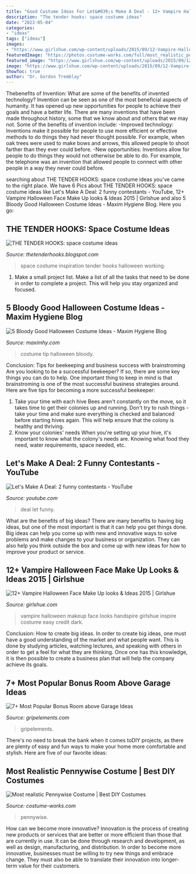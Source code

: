 ```yaml
---
title: "Good Costume Ideas For Let&#039;s Make A Deal - 12+ Vampire Halloween Face Make Up Looks &amp; Ideas 2015"
description: "The tender hooks: space costume ideas"
date: "2023-05-04"
categories:
- "ideas"
tags: ["ideas"]
images:
- "https://www.girlshue.com/wp-content/uploads/2015/09/12-Vampire-Halloween-Face-Make-Up-looks-Ideas-2015-10.jpg"
featuredImage: "https://photos.costume-works.com/full/most_realistic_pennywise.jpg"
featured_image: "https://www.girlshue.com/wp-content/uploads/2015/09/12-Vampire-Halloween-Face-Make-Up-looks-Ideas-2015-10.jpg"
image: "https://www.girlshue.com/wp-content/uploads/2015/09/12-Vampire-Halloween-Face-Make-Up-looks-Ideas-2015-10.jpg"
ShowToc: true
author: "Dr. Gordon Tremblay"
---
```



Thebenefits of Invention: What are some of the benefits of invented technology?
Invention can be seen as one of the most beneficial aspects of humanity. It has opened up new opportunities for people to achieve their goals and have a better life. There are many inventions that have been made throughout history, some that we know about and others that we may not. Some of the benefits of invention include: 
-Improved technology: Inventions make it possible for people to use more efficient or effective methods to do things they had never thought possible. For example, when oak trees were used to make bows and arrows, this allowed people to shoot farther than they ever could before. 
-New opportunities: Inventions allow for people to do things they would not otherwise be able to do. For example, the telephone was an invention that allowed people to connect with other people in a way they never could before.

	

		
searching about THE TENDER HOOKS: space costume ideas you've came to the right place. We have 6 Pics about THE TENDER HOOKS: space costume ideas like Let&#039;s Make A Deal: 2 funny contestants - YouTube, 12+ Vampire Halloween Face Make Up looks &amp; Ideas 2015 | Girlshue and also 5 Bloody Good Halloween Costume Ideas - Maxim Hygiene Blog. Here you go:
		
    
## THE TENDER HOOKS: Space Costume Ideas

<img loading=lazy src="https://3.bp.blogspot.com/-5zzbkSfEcsI/UIYvBTlaB7I/AAAAAAAAASU/to47mQCbsc8/s1600/pic.jpg" onerror="this.onerror=null;this.src='https://tse3.mm.bing.net/th?id=OIP.kMohb5PtuGq_bhQ5c8xbpAHaJL&amp;pid=15.1';" alt="THE TENDER HOOKS: space costume ideas">

_Source: thetenderhooks.blogspot.com_

>space costume inspiration tender hooks halloween working. 

	

1. Make a small project list. Make a list of all the tasks that need to be done in order to complete a project. This will help you stay organized and focused. 

    
## 5 Bloody Good Halloween Costume Ideas - Maxim Hygiene Blog

<img loading=lazy src="https://www.maximhy.com/blog/wp-content/uploads/2015/10/costume-q-tip-and-tampon-225x300.jpg" onerror="this.onerror=null;this.src='https://tse2.mm.bing.net/th?id=OIP.-7QpNUK6HD_9Kwnfi7uv4AAAAA&amp;pid=15.1';" alt="5 Bloody Good Halloween Costume Ideas - Maxim Hygiene Blog">

_Source: maximhy.com_

>costume tip halloween bloody. 

	

Conclusion: Tips for beekeeping and business success with brainstroming
Are you looking to be a successful beekeeper? If so, there are some key things you can do to help. One important thing to keep in mind is that brainstroming is one of the most successful business strategies around. Here are five tips for becoming a more successful beekeeper:

1. Take your time with each hive
Bees aren't constantly on the move, so it takes time to get their colonies up and running. Don't try to rush things - take your time and make sure everything is checked and balanced before starting hives again. This will help ensure that the colony is healthy and thriving.
2. Know your colonies' needs
When you're setting up your hive, it's important to know what the colony's needs are. Knowing what food they need, water requirements, space needed, etc.

    
## Let&#039;s Make A Deal: 2 Funny Contestants - YouTube

<img loading=lazy src="https://i.ytimg.com/vi/J155bLFAg1k/hqdefault.jpg" onerror="this.onerror=null;this.src='https://tse4.mm.bing.net/th?id=OIP.bewiwXcwrdnK9IdWG6bkhwHaFj&amp;pid=15.1';" alt="Let&#039;s Make A Deal: 2 funny contestants - YouTube">

_Source: youtube.com_

>deal let funny. 

	

What are the benefits of big ideas?
There are many benefits to having big ideas, but one of the most important is that it can help you get things done. Big ideas can help you come up with new and innovative ways to solve problems and make changes to your business or organization. They can also help you think outside the box and come up with new ideas for how to improve your product or service.

    
## 12+ Vampire Halloween Face Make Up Looks &amp; Ideas 2015 | Girlshue

<img loading=lazy src="https://www.girlshue.com/wp-content/uploads/2015/09/12-Vampire-Halloween-Face-Make-Up-looks-Ideas-2015-10.jpg" onerror="this.onerror=null;this.src='https://tse2.mm.bing.net/th?id=OIP.H9MxLJuWAdOz-_BYp1NG4AAAAA&amp;pid=15.1';" alt="12+ Vampire Halloween Face Make Up looks &amp; Ideas 2015 | Girlshue">

_Source: girlshue.com_

>vampire halloween makeup face looks handspire girlshue inspire costume easy credit dark. 

	

Conclusion: How to create big ideas.
In order to create big ideas, one must have a good understanding of the market and what people want. This is done by studying articles, watching lectures, and speaking with others in order to get a feel for what they are thinking. Once one has this knowledge, it is then possible to create a business plan that will help the company achieve its goals.

    
## 7+ Most Popular Bonus Room Above Garage Ideas

<img loading=lazy src="https://i1.wp.com/gripelements.com/wp-content/uploads/2021/07/Office-Room-ideas.jpg?resize=781%2C583&amp;ssl=1" onerror="this.onerror=null;this.src='https://tse3.mm.bing.net/th?id=OIP.6AZospbYoKut8jHTp5Hf5gHaFh&amp;pid=15.1';" alt="7+ Most Popular Bonus Room above Garage Ideas">

_Source: gripelements.com_

>gripelements. 

	

There's no need to break the bank when it comes toDIY projects, as there are plenty of easy and fun ways to make your home more comfortable and stylish. Here are five of our favorite ideas: 

    
## Most Realistic Pennywise Costume | Best DIY Costumes

<img loading=lazy src="https://photos.costume-works.com/full/most_realistic_pennywise.jpg" onerror="this.onerror=null;this.src='https://tse4.mm.bing.net/th?id=OIP.hGgwyNAMyUhpizsXYk7FaAHaNQ&amp;pid=15.1';" alt="Most realistic Pennywise Costume | Best DIY Costumes">

_Source: costume-works.com_

>pennywise. 

	

How can we become more innovative?
Innovation is the process of creating new products or services that are better or more efficient than those that are currently in use. It can be done through research and development, as well as design, manufacturing, and distribution. In order to become more innovative, businesses must be willing to try new things and embrace change. They must also be able to translate their innovation into longer-term value for their customers.

